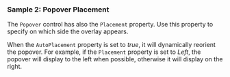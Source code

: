 ### Sample 2: Popover Placement

The `Popover` control has also the `Placement` property. Use this property to specify on which side the overlay appears.

When the `AutoPlacement` property is set to *true*, it will dynamically reorient the popover. 
For example, if the `Placement` property is set to *Left*, the popover will display to the left when possible, otherwise it will display on the right.
